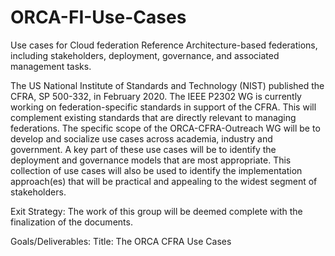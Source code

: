 # ORCA-FI-Use-Cases
Use cases for Cloud federation Reference Architecture-based federations, including stakeholders, deployment, governance, and associated management tasks.

The US National Institute of Standards and Technology (NIST) published the CFRA, SP 500-332, in February 2020. The IEEE P2302 WG is currently working on federation-specific standards in support of the CFRA. This will complement existing standards that are directly relevant to managing federations.
The specific scope of the ORCA-CFRA-Outreach WG will be to develop and socialize use cases across academia, industry and government. A key part of these use cases will be to identify the deployment and governance models that are most appropriate. This collection of use cases will also be used to identify the implementation approach(es) that will be practical and appealing to the widest segment of stakeholders.

Exit Strategy:
The work of this group will be deemed complete with the finalization of the documents.

Goals/Deliverables:
Title: The ORCA CFRA Use Cases

